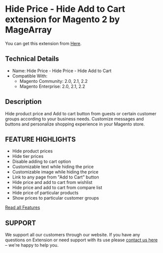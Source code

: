 # Hide Price - Hide Add to Cart extension for Magento 2 by MageArray #
You can get this extension from [Here](https://www.magearray.com/hide-price-hide-add-to-cart-extension-for-magento-2.html).
## Technical Details ##
* Name: Hide Price - Hide Price - Hide Add to Cart
* Compatible With: <br />
  * Magento Community: 2.0, 2.1, 2.2 <br />
  * Magento Enterprise: 2.0, 2.1, 2.2 

## Description
Hide product price and Add to cart button from guests or certain customer groups according to your business needs. Customize messages and buttons and personalize shopping experience in your Magento store.

## FEATURE HIGHLIGHTS
* Hide product prices
* Hide tier prices
* Disable adding to cart option
* Customizable text while hiding the price
* Customizable image while hiding the price
* Link to any page from "Add to Cart" button
* Hide price and add to cart from wishlist
* Hide price and add to cart from compare list
* Hide price of particular products
* Show prices to particular customer groups

[Read all Features](https://www.magearray.com/hide-price-hide-add-to-cart-extension-for-magento-2.html) 

## SUPPORT
We support all our customers through our website. If you have any questions on Extension or need support with its use please [contact us here](https://www.magearray.com/contact/) – we're happy to help you.
